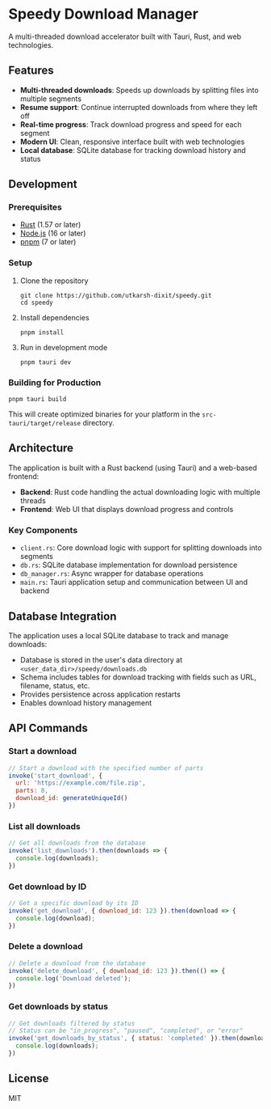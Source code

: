 # Speedy Download Manager

A multi-threaded download accelerator built with Tauri, Rust, and web technologies.

## Features

- **Multi-threaded downloads**: Speeds up downloads by splitting files into multiple segments
- **Resume support**: Continue interrupted downloads from where they left off
- **Real-time progress**: Track download progress and speed for each segment
- **Modern UI**: Clean, responsive interface built with web technologies
- **Local database**: SQLite database for tracking download history and status

## Development

### Prerequisites

- [Rust](https://www.rust-lang.org/) (1.57 or later)
- [Node.js](https://nodejs.org/) (16 or later)
- [pnpm](https://pnpm.io/) (7 or later)

### Setup

1. Clone the repository
   ```
   git clone https://github.com/utkarsh-dixit/speedy.git
   cd speedy
   ```

2. Install dependencies
   ```
   pnpm install
   ```

3. Run in development mode
   ```
   pnpm tauri dev
   ```

### Building for Production

```
pnpm tauri build
```

This will create optimized binaries for your platform in the `src-tauri/target/release` directory.

## Architecture

The application is built with a Rust backend (using Tauri) and a web-based frontend:

- **Backend**: Rust code handling the actual downloading logic with multiple threads
- **Frontend**: Web UI that displays download progress and controls

### Key Components

- `client.rs`: Core download logic with support for splitting downloads into segments
- `db.rs`: SQLite database implementation for download persistence
- `db_manager.rs`: Async wrapper for database operations
- `main.rs`: Tauri application setup and communication between UI and backend

## Database Integration

The application uses a local SQLite database to track and manage downloads:

- Database is stored in the user's data directory at `<user_data_dir>/speedy/downloads.db`
- Schema includes tables for download tracking with fields such as URL, filename, status, etc.
- Provides persistence across application restarts
- Enables download history management

## API Commands

### Start a download
```javascript
// Start a download with the specified number of parts
invoke('start_download', { 
  url: 'https://example.com/file.zip', 
  parts: 8,
  download_id: generateUniqueId()
})
```

### List all downloads
```javascript
// Get all downloads from the database
invoke('list_downloads').then(downloads => {
  console.log(downloads);
})
```

### Get download by ID
```javascript
// Get a specific download by its ID
invoke('get_download', { download_id: 123 }).then(download => {
  console.log(download);
})
```

### Delete a download
```javascript
// Delete a download from the database
invoke('delete_download', { download_id: 123 }).then(() => {
  console.log('Download deleted');
})
```

### Get downloads by status
```javascript
// Get downloads filtered by status
// Status can be "in_progress", "paused", "completed", or "error"
invoke('get_downloads_by_status', { status: 'completed' }).then(downloads => {
  console.log(downloads);
})
```

## License

MIT 